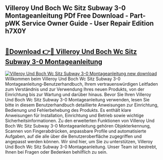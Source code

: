## Villeroy Und Boch Wc Sitz Subway 3-0 Montageanleitung PDf Free Download - Part-pWK Service Owner Guide - User Repair Edition h7X0Y

# <h2><a href="http://df8km81.blite.top/?on=Villeroy+Und+Boch+Wc+Sitz+Subway+3-0+Montageanleitung">🔗Download 👉🔴 Villeroy Und Boch Wc Sitz Subway 3-0 Montageanleitung</a></h2>

[![Villeroy Und Boch Wc Sitz Subway 3-0 Montageanleitung new download](https://i.imgur.com/lujVjoI.png)](http://df8km81.blite.top/?on=Villeroy+Und+Boch+Wc+Sitz+Subway+3-0+Montageanleitung)
Willkommen beim Villeroy Und Boch Wc Sitz Subway 3-0 Montageanleitung-Benutzerhandbuch, Ihrem vertrauenswürdigen Leitfaden zum Verständnis und zur Verwendung Ihres neuen Produkts, von der Einrichtung bis zur Wartung und darüber hinaus. Bevor Sie Ihren Villeroy Und Boch Wc Sitz Subway 3-0 Montageanleitung verwenden, lesen Sie bitte in diesem Benutzerhandbuch detaillierte Anweisungen zur Einrichtung, Bedienung und Fehlerbehebung des Produkts. Es enthält klare Anweisungen für Installation, Einrichtung und Betrieb sowie wichtige Sicherheitsinformationen. Zu den erweiterten Funktionen von Villeroy Und Boch Wc Sitz Subway 3-0 Montageanleitung gehören Objekterkennung, Scannen von Fingerabdrücken, anpassbare Profile und automatisierte Aufgaben, auf die alle über die Benutzeroberfläche zugegriffen und angepasst werden können. Wir sind hier, um Sie zu unterstützen, Villeroy Und Boch Wc Sitz Subway 3-0 Montageanleitung. Unser Team ist bestrebt, Ihnen bei Fragen oder Bedenken behilflich zu sein.

